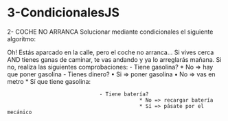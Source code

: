 # 3-CondicionalesJS
 
2- COCHE NO ARRANCA
Solucionar mediante condicionales el siguiente algoritmo:

Oh! Estás aparcado en la calle, pero el coche no arranca...
Si vives cerca AND tienes ganas de caminar, te vas andando y ya lo arreglarás mañana. Si no, realiza las siguientes comprobaciones:
           - Tiene gasolina?
                        * No => hay que poner gasolina
                                  - Tienes dinero?
                                 • Si => poner gasolina
                                 • No => vas en metro
                          * Sí que tiene gasolina:

                                  - Tiene batería?
                                               * No => recargar batería
                                               * Sí => pásate por el mecánico
